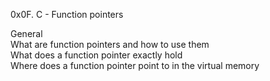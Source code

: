 0x0F. C - Function pointers
  
  
General  
What are function pointers and how to use them  
What does a function pointer exactly hold  
Where does a function pointer point to in the virtual memory
